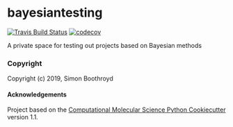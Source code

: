 bayesiantesting
==============================
[//]: # (Badges)
[![Travis Build Status](https://travis-ci.org/REPLACE_WITH_OWNER_ACCOUNT/bayesiantesting.svg?branch=master)](https://travis-ci.org/REPLACE_WITH_OWNER_ACCOUNT/bayesiantesting)
[![codecov](https://codecov.io/gh/REPLACE_WITH_OWNER_ACCOUNT/bayesiantesting/branch/master/graph/badge.svg)](https://codecov.io/gh/REPLACE_WITH_OWNER_ACCOUNT/bayesiantesting/branch/master)

A private space for testing out projects based on Bayesian methods

### Copyright

Copyright (c) 2019, Simon Boothroyd


#### Acknowledgements
 
Project based on the 
[Computational Molecular Science Python Cookiecutter](https://github.com/molssi/cookiecutter-cms) version 1.1.

